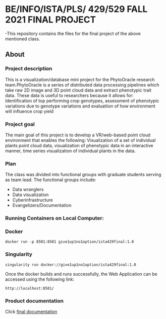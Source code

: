 # BE/INFO/ISTA/PLS/ 429/529 FALL 2021 FINAL PROJECT

-This repository contains the files for the final project of the above mentioned class.

## About

### Project description
This is a visualization/database mini project for the PhytoOracle research team.PhytoOracle is a series of distributed data processing pipelines which take raw 2D image and 3D point cloud data and extract phenotypic trait data. These data is useful to researchers because it allows for:
Identification of top performing crop genotypes, assessment of phenotypic variations due to genotype variations and evaluatiion of how environment will influence crop yield

### Project goal
The main goal of this project is to develop a VR/web-based point cloud environment that enables the following: Visualization of a set of individual plants point cloud data, visualization of phenotypic data in an interactive manner, time series visualization of individual plants in the data.

### Plan
The class was divided into functional groups with graduate students serving  as team lead. The functional groups include:
  - Data wranglers
  - Data visualization
  - Cyberinfrastructure
  - Evangelizers/Documentation

### Running Containers on Local Computer:
  
  ### Docker
  ```
  docker run -p 8501:8501 give1up1no1option/ista429final:1.0
  ```
  
  ### Singularity
  ```
  singularity run docker://give1up1no1option/ista429final:1.0
  ```
  
  Once the docker builds and runs successfully, the Web Application can be accessed using the following link:
  ```
  http://localhost:8501/
  ```
  
### Product documentation
Click [final documentation](https://jordane.gitbook.io/user-manual/)
